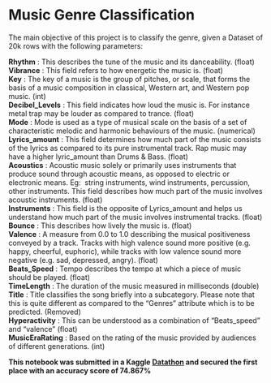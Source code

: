 # Music Genre Classification

The main objective of this project is to classify the genre, given a Dataset of 20k rows with the following parameters:

**Rhythm** : This describes the tune of the music and its danceability. (float)\
**Vibrance** : This field refers to how energetic the music is. (float)\
**Key** : The key of a music is the group of pitches, or scale, that forms the basis of a music composition in classical, Western art, and Western pop music. (int)\
**Decibel_Levels** : This field indicates how loud the music is. For instance metal trap may be louder as compared  to trance. (float)\
**Mode** : Mode is used as a type of musical scale on the basis of a set of characteristic melodic and harmonic behaviours of the music. (numerical)\
**Lyrics_amount** : This field determines how much part of the music consists of the lyrics as compared to its pure instrumental track. Rap music may have a higher lyric_amount than Drums & Bass. (float)\
**Acoustics** : Acoustic music solely or primarily uses instruments that produce sound through acoustic means, as opposed to electric or electronic means. Eg:  string instruments, wind instruments, percussion, other instruments. This field describes how much part of the music involves acoustic instruments. (float)\
**Instruments** : This field is the opposite of Lyrics_amount and helps us understand how much part of the music involves instrumental tracks. (float)\
**Bounce** : This describes how lively the music is. (float)\
**Valence** : A measure from 0.0 to 1.0 describing the musical positiveness conveyed by a track. Tracks with high valence sound more positive (e.g. happy, cheerful, euphoric), while tracks with low valence sound more negative (e.g. sad, depressed, angry). (float)\
**Beats_Speed** : Tempo describes the tempo at which a piece of music should be played. (float)\
**TimeLength** : The duration of the music measured in milliseconds (double)\
**Title** : Title classifies the song briefly into a subcategory. Please note that this is quite different as compared to the “Genres” attribute which is to be predicted. (Removed) \
**Hyperactivity** : This can be understood as a combination of “Beats_speed” and “valence” (float)\
**MusicEraRating** : Based on the rating of the music provided by audiences of different generations.  (int)



<b>This notebook was submitted in a Kaggle [Datathon]([url](https://www.kaggle.com/competitions/datahub-2021/leaderboard)) and secured the first place with an accuracy score of 74.867% 
